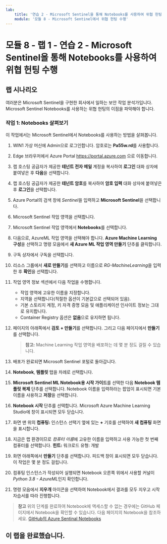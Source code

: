 ```yaml
---
lab:
    title: '연습 2 - Microsoft Sentinel을 통해 Notebooks를 사용하여 위협 헌팅 수행'
    module: '모듈 8 - Microsoft Sentinel에서 위협 헌팅 수행'
---
```


# 모듈 8 - 랩 1 - 연습 2 - Microsoft Sentinel을 통해 Notebooks를 사용하여 위협 헌팅 수행

## 랩 시나리오

여러분은 Microsoft Sentinel을 구현한 회사에서 일하는 보안 작업 분석가입니다. Microsoft Sentinel Notebooks를 사용하는 위협 헌팅의 이점을 파악해야 합니다.


### 작업 1: Notebooks 살펴보기

이 작업에서는 Microsoft Sentinel에서 Notebooks를 사용하는 방법을 살펴봅니다.

1. WIN1 가상 머신에 Admin으로 로그인합니다. 암호로는 **Pa55w.rd**를 사용합니다.  

2. Edge 브라우저에서 Azure Portal https://portal.azure.com 으로 이동합니다.

3. 랩 호스팅 공급자가 제공한 **테넌트 전자 메일** 계정을 복사하여 **로그인** 대화 상자에 붙여넣은 후 **다음**을 선택합니다.

4. 랩 호스팅 공급자가 제공한 **테넌트 암호**를 복사하여 **암호 입력** 대화 상자에 붙여넣은 후 **로그인**을 선택합니다.

5. Azure Portal의 검색 창에 *Sentinel*을 입력하고 **Microsoft Sentinel**을 선택합니다.

6. Microsoft Sentinel 작업 영역을 선택합니다.

7. Microsoft Sentinel 작업 영역에서 **Notebooks**를 선택합니다.

8. 다음으로, AzureML 작업 영역을 선택해야 합니다. **Azure Machine Learning 구성**을 선택하고 명령 모음에서 **새 Azure ML 작업 영역 만들기** 단추를 클릭합니다.

9. 구독 상자에서 구독을 선택합니다.

10. 리소스 그룹에서 **새로 만들기**를 선택하고 이름으로 *RG-MachineLearning*을 입력한 후 **확인**을 선택합니다. 

11.	작업 영역 정보 섹션에서 다음 작업을 수행합니다.

    - 작업 영역에 고유한 이름을 지정합니다.
    - 지역을 선택합니다(적절한 옵션이 기본값으로 선택되어 있음).
    - 기본 스토리지 계정, 키 자격 증명 모음 및 애플리케이션 인사이트 정보는 그대로 유지합니다.
    - Container Registry 옵션은 **없음**으로 유지하면 됩니다.

12.	페이지의 아래쪽에서 **검토 + 만들기**를 선택합니다. 그리고 다음 페이지에서 **만들기**를 선택합니다. 

    >**참고:** Machine Learning 작업 영역을 배포하는 데 몇 분 정도 걸릴 수 있습니다. 

13.	배포가 완료되면 Microsoft Sentinel 포털로 돌아갑니다.

14. **Notebook**, **템플릿** 탭을 차례로 선택합니다. 

15. **Microsoft Sentinel ML Notebook용 시작 가이드**를 선택한 다음 **Notebook 템플릿 복제** 단추를 선택합니다. Notebook 이름을 입력하라는 팝업이 표시되면 기본 이름을 사용하고 **저장**을 선택합니다.

16. **Notebook 시작** 단추를 선택합니다. Microsoft Azure Machine Learning Studio에 창이 표시되면 모두 닫습니다.

17.	화면 맨 위의 **컴퓨팅:** 인스턴스 선택기 옆에 있는 **+** 기호를 선택하여 **새 컴퓨팅** 화면을 표시합니다.

18.	지금은 랩 환경이므로 *컴퓨터 이름*에 고유한 이름을 입력하고 사용 가능한 첫 번째 컴퓨터를 선택합니다. **힌트:** 워크로드 유형: 개발

19.	화면 아래쪽에서 **만들기** 단추를 선택합니다. 피드백 창이 표시되면 모두 닫습니다. 이 작업은 몇 분 정도 걸립니다.

20.	컴퓨팅 인스턴스가 작성되어 실행되면 Notebook 오른쪽 위에서 사용할 커널이 *Python 3.8 - AzureML*인지 확인합니다.

21. 명령 모음에서 **지우개** 아이콘을 선택하여 Notebook에서 결과를 모두 지우고 시작 자습서를 따라 진행합니다.

>**참고** 위의 단계를 완료하여 Notebook에 액세스할 수 없는 경우에는 GitHub 페이지에서 Notebook을 확인할 수 있습니다.  다음 페이지의 Notebook을 참조하세요. [GitHub의 Azure Sentinal Notebooks](https://github.com/Azure/Azure-Sentinel-Notebooks/blob/8122bca32387d60a8ee9c058ead9d3ab8f4d61e6/A%20Getting%20Started%20Guide%20For%20Azure%20Sentinel%20ML%20Notebooks.ipynb) 

## 이 랩을 완료했습니다.
